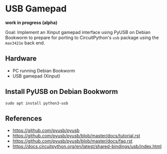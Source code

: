 <!-- SPDX-License-Identifier: MIT -->
<!-- SPDX-FileCopyrightText: Copyright 2024 Sam Blenny -->
# USB Gamepad

**work in progress (alpha)**

Goal: Implement an Xinput gamepad interface using PyUSB on Debian Bookworm to
prepare for porting to CircuitPython's `usb` package using the `max3421e` back
end.


## Hardware

- PC running Debian Bookworm
- USB gamepad (Xinput)


## Install PyUSB on Debian Bookworm

```
sudo apt install python3-usb
```


## References

- https://github.com/pyusb/pyusb
- https://github.com/pyusb/pyusb/blob/master/docs/tutorial.rst
- https://github.com/pyusb/pyusb/blob/master/docs/faq.rst
- https://docs.circuitpython.org/en/latest/shared-bindings/usb/index.html

